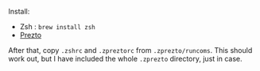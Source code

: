 Install:

* Zsh : `brew install zsh`
* [Prezto](https://github.com/sorin-ionescu/prezto)

After that, copy `.zshrc` and `.zpreztorc` from `.zprezto/runcoms`.
This should work out, but I have included the whole `.zprezto` directory, just in case.
